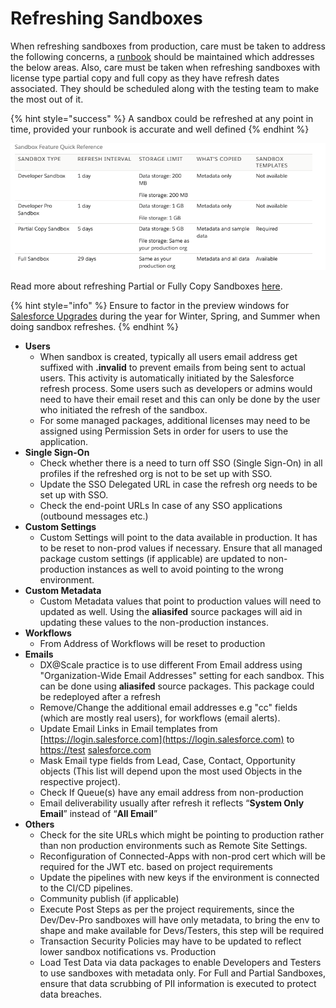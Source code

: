 # Refreshing Sandboxes

When refreshing sandboxes from production, care must be taken to address the following concerns, a [runbook](../development-practices/tracking-manual-steps.md) should be maintained which addresses the below areas. Also, care must be taken when refreshing sandboxes with license type partial copy and full copy as they have refresh dates associated. They should be scheduled along with the testing team to make the most out of it.

{% hint style="success" %}
A sandbox could be refreshed at any point in time, provided your runbook is accurate and well defined
{% endhint %}

![Sandbox Refresh Interval](<../.gitbook/assets/image (44).png>)

Read more about refreshing Partial or Fully Copy Sandboxes [here](https://help.salesforce.com/articleView?id=000313358\&type=1\&mode=1).

{% hint style="info" %}
Ensure to factor in the preview windows for [Salesforce Upgrades](https://help.salesforce.com/articleView?id=getstart\_upgrades.htm\&type=0) during the year for Winter, Spring, and Summer when doing sandbox refreshes.
{% endhint %}

* **Users**
  * When sandbox is created, typically all users email address get suffixed with **.invalid** to prevent emails from being sent to actual users. This activity is automatically initiated by the Salesforce refresh process. Some users such as developers or admins would need to have their email reset and this can only be done by the user who initiated the refresh of the sandbox.
  * For some managed packages, additional licenses may need to be assigned using Permission Sets in order for users to use the application.
* **Single Sign-On**
  * Check whether there is a need to turn off SSO (Single Sign-On) in all profiles if the refreshed org is not to be set up with SSO.
  * Update the SSO Delegated URL in case the refresh org needs to be set up with SSO.
  * Check the end-point URLs In case of any SSO applications (outbound messages etc.)
* **Custom Settings**
  * Custom Settings will point to the data available in production. It has to be reset to non-prod values if necessary. Ensure that all managed package custom settings (if applicable) are updated to non-production instances as well to avoid pointing to the wrong environment.
* **Custom Metadata**
  * Custom Metadata values that point to production values will need to updated as well. Using the **aliasifed** source packages will aid in updating these values to the non-production instances.
* **Workflows**
  * From Address of Workflows will be reset to production
* **Emails**
  * DX@Scale practice is to use different From Email address using "Organization-Wide Email Addresses" setting for each sandbox. This can be done using **aliasifed** source packages. This package could be redeployed after a refresh
  * Remove/Change the additional email addresses e.g "cc" fields (which are mostly real users), for workflows (email alerts).
  * Update Email Links in Email templates from [https://login.salesforce.com](https://login.salesforce.com) to [https://test](https://test) [salesforce.com](http://salesforce.com)
  * Mask Email type fields from Lead, Case, Contact, Opportunity objects (This list will depend upon the most used Objects in the respective project).
  * Check If Queue(s) have any email address from non-production
  * Email deliverability usually after refresh it reflects “**System Only Email**” instead of “**All Email**”
* **Others**
  * Check for the site URLs which might be pointing to production rather than non production environments such as Remote Site Settings.
  * Reconfiguration of Connected-Apps with non-prod cert which will be required for the JWT etc. based on project requirements
  * Update the pipelines with new keys if the environment is connected to the CI/CD pipelines.
  * Community publish (if applicable)
  * Execute Post Steps as per the project requirements, since the Dev/Dev-Pro sandboxes will have only metadata, to bring the env to shape and make available for Devs/Testers, this step will be required
  * Transaction Security Policies may have to be updated to reflect lower sandbox notifications vs. Production
  * Load Test Data via data packages to enable Developers and Testers to use sandboxes with metadata only. For Full and Partial Sandboxes, ensure that data scrubbing of PII information is executed to protect data breaches.
